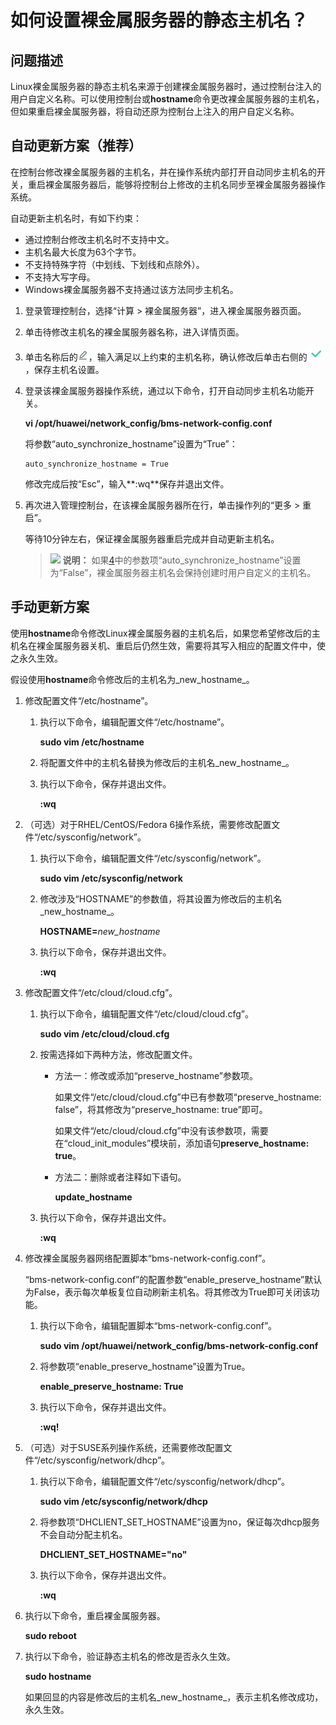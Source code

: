 # 如何设置裸金属服务器的静态主机名？<a name="bms_faq_0023"></a>

## 问题描述<a name="section1619013016"></a>

Linux裸金属服务器的静态主机名来源于创建裸金属服务器时，通过控制台注入的用户自定义名称。可以使用控制台或**hostname**命令更改裸金属服务器的主机名，但如果重启裸金属服务器，将自动还原为控制台上注入的用户自定义名称。

## 自动更新方案（推荐）<a name="section154902911814"></a>

在控制台修改裸金属服务器的主机名，并在操作系统内部打开自动同步主机名的开关，重启裸金属服务器后，能够将控制台上修改的主机名同步至裸金属服务器操作系统。

自动更新主机名时，有如下约束：

-   通过控制台修改主机名时不支持中文。
-   主机名最大长度为63个字节。
-   不支持特殊字符（中划线、下划线和点除外）。
-   不支持大写字母。
-   Windows裸金属服务器不支持通过该方法同步主机名。

1.  登录管理控制台，选择“计算 \> 裸金属服务器”，进入裸金属服务器页面。
2.  单击待修改主机名的裸金属服务器名称，进入详情页面。
3.  单击名称后的![](figures/截图-13.png)，输入满足以上约束的主机名称，确认修改后单击右侧的![](figures/5-14.png)，保存主机名设置。
4.  <a name="li1574320984514"></a>登录该裸金属服务器操作系统，通过以下命令，打开自动同步主机名功能开关。

    **vi /opt/huawei/network\_config/bms-network-config.conf**

    将参数“auto\_synchronize\_hostname”设置为“True”：

    ```
    auto_synchronize_hostname = True
    ```

    修改完成后按“Esc”，输入**:wq**保存并退出文件。

5.  再次进入管理控制台，在该裸金属服务器所在行，单击操作列的“更多 \> 重启”。

    等待10分钟左右，保证裸金属服务器重启完成并自动更新主机名。

    >![](public_sys-resources/icon-note.gif) **说明：** 
    >如果[4](#li1574320984514)中的参数项“auto\_synchronize\_hostname”设置为“False”，裸金属服务器主机名会保持创建时用户自定义的主机名。


## 手动更新方案<a name="section2033715325415"></a>

使用**hostname**命令修改Linux裸金属服务器的主机名后，如果您希望修改后的主机名在裸金属服务器关机、重启后仍然生效，需要将其写入相应的配置文件中，使之永久生效。

假设使用**hostname**命令修改后的主机名为_new\_hostname_。

1.  修改配置文件“/etc/hostname”。
    1.  执行以下命令，编辑配置文件“/etc/hostname”。

        **sudo vim /etc/hostname**

    2.  将配置文件中的主机名替换为修改后的主机名_new\_hostname_。
    3.  执行以下命令，保存并退出文件。

        **:wq**

2.  （可选）对于RHEL/CentOS/Fedora 6操作系统，需要修改配置文件“/etc/sysconfig/network”。
    1.  执行以下命令，编辑配置文件“/etc/sysconfig/network”。

        **sudo vim /etc/sysconfig/network**

    2.  修改涉及“HOSTNAME”的参数值，将其设置为修改后的主机名_new\_hostname_。

        **HOSTNAME=**_new\_hostname_

    3.  执行以下命令，保存并退出文件。

        **:wq**

3.  修改配置文件“/etc/cloud/cloud.cfg”。
    1.  执行以下命令，编辑配置文件“/etc/cloud/cloud.cfg”。

        **sudo vim /etc/cloud/cloud.cfg**

    2.  按需选择如下两种方法，修改配置文件。
        -   方法一：修改或添加“preserve\_hostname”参数项。

            如果文件“/etc/cloud/cloud.cfg”中已有参数项“preserve\_hostname: false”，将其修改为“preserve\_hostname: true”即可。

            如果文件“/etc/cloud/cloud.cfg”中没有该参数项，需要在“cloud\_init\_modules”模块前，添加语句**preserve\_hostname: true**。

        -   方法二：删除或者注释如下语句。

            **update\_hostname**

    3.  执行以下命令，保存并退出文件。

        **:wq**

4.  修改裸金属服务器网络配置脚本“bms-network-config.conf”。

    “bms-network-config.conf”的配置参数“enable\_preserve\_hostname”默认为False，表示每次单板复位自动刷新主机名。将其修改为True即可关闭该功能。

    1.  执行以下命令，编辑配置脚本“bms-network-config.conf”。

        **sudo vim /opt/huawei/network\_config/bms-network-config.conf**

    2.  将参数项“enable\_preserve\_hostname”设置为True。

        **enable\_preserve\_hostname: True**

    3.  执行以下命令，保存并退出文件。

        **:wq!**

5.  （可选）对于SUSE系列操作系统，还需要修改配置文件“/etc/sysconfig/network/dhcp”。
    1.  执行以下命令，编辑配置文件“/etc/sysconfig/network/dhcp”。

        **sudo vim /etc/sysconfig/network/dhcp**

    2.  将参数项“DHCLIENT\_SET\_HOSTNAME”设置为no，保证每次dhcp服务不会自动分配主机名。

        **DHCLIENT\_SET\_HOSTNAME="no"**

    3.  执行以下命令，保存并退出文件。

        **:wq**

6.  执行以下命令，重启裸金属服务器。

    **sudo reboot**

7.  执行以下命令，验证静态主机名的修改是否永久生效。

    **sudo hostname**

    如果回显的内容是修改后的主机名_new\_hostname_，表示主机名修改成功，永久生效。


